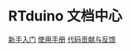 # RTduino 文档中心

[新手入门](/zh/beginner/rtduino.md)
[使用手册](/zh/manual/README.md)
[代码贡献与反馈](/zh/contribute/pr.md)
